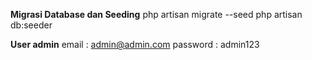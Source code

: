 **Migrasi Database dan Seeding**
php artisan migrate --seed
php artisan db:seeder

**User admin**
email : admin@admin.com password : admin123
